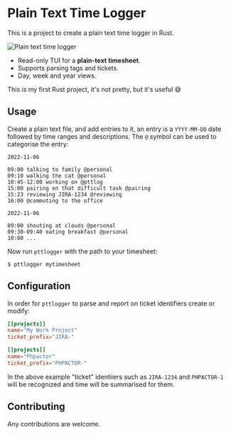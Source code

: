 Plain Text Time Logger
======================

This is a project to create a plain text time logger in Rust.

![Plain text time logger](https://user-images.githubusercontent.com/530801/204399421-aa353f56-07e7-4bb4-afb8-b85410bfd60e.gif)

- Read-only TUI for a **plain-text timesheet**.
- Supports parsing tags and tickets.
- Day, week and year views.

This is my first Rust project, it's not pretty, but it's useful 😅

Usage
-----

Create a plain text file, and add entries to it, an entry is a `YYYY-MM-DD`
date followed by time ranges and descriptions. The `@` symbol can be used to
categorise the entry:

```
2022-11-06

09:00 talking to family @personal
09:10 walking the cat @personal
10:45-12:00 working on @pttlog
15:00 pairing on that difficult task @pairing
15:23 reviewing JIRA-1234 @reviewing
16:00 @commuting to the office

2022-11-06

09:00 shouting at clouds @personal
09:30-09:40 eating breakfast @personal
10:00 ...
```

Now run `pttlogger` with the path to your timesheet:

```
$ pttlogger mytimesheet
```

Configuration
-------------

In order for `pttlogger` to parse and report on ticket identifiers create or
modify:

```toml
[[projects]]
name="My Work Project"
ticket_prefix="JIRA-"

[[projects]]
name="Phpactor"
ticket_prefix="PHPACTOR-"
```

In the above example "ticket" identiiers such as `JIRA-1234` and `PHPACTOR-1`
will be recognized and time will be summarised for them.


Contributing
------------

Any contributions are welcome.
